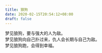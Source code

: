 ```yaml
---
title: 狼狗
date: 2020-02-15T20:54:12+08:00
draft: false
---
```


梦见狼狗，要与强大的人为敌。<br>
梦见狼狗向自己扑过来，仇人会长期与自己为敌。<br>
梦见狼狗跑，会得到幸福。<br>
